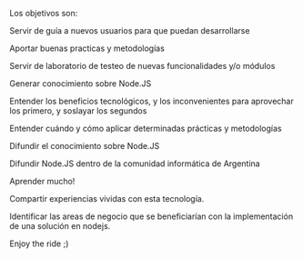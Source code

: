 Los objetivos son:

Servir de guía a nuevos usuarios para que puedan desarrollarse

Aportar buenas practicas y metodologías 

Servir de laboratorio de testeo de nuevas funcionalidades y/o módulos

Generar conocimiento sobre Node.JS

Entender los beneficios tecnológicos, y los inconvenientes para aprovechar los primero, y soslayar los segundos

Entender cuándo y cómo aplicar determinadas prácticas y metodologías

Difundir el conocimiento sobre Node.JS

Difundir Node.JS dentro de la comunidad informática de Argentina

Aprender mucho!

Compartir experiencias vividas con esta tecnología.

Identificar las areas de negocio que se beneficiarían con la implementación de una solución en nodejs.

Enjoy the ride ;)
